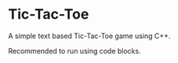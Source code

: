 # Tic-Tac-Toe
A simple text based Tic-Tac-Toe game using C++.

Recommended to run using code blocks.

